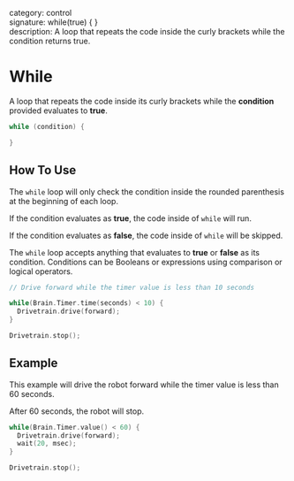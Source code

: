 category: control  
signature: while(true) { }  
description: A loop that repeats the code inside the curly brackets while the condition returns true. 

# While

A loop that repeats the code inside its curly brackets while the **condition** provided evaluates to **true**. 

```cpp
while (condition) {

}
```

## How To Use

The `while` loop will only check the condition inside the rounded parenthesis at the beginning of each loop. 

If the condition evaluates as **true**, the code inside of `while` will run.

If the condition evaluates as **false**, the code inside of `while` will be skipped.

The `while` loop accepts anything that evaluates to **true** or **false** as its condition. Conditions can be Booleans or expressions using comparison or logical operators.  

```cpp
// Drive forward while the timer value is less than 10 seconds

while(Brain.Timer.time(seconds) < 10) {
  Drivetrain.drive(forward);
}

Drivetrain.stop();
```
## Example

This example will drive the robot forward while the timer value is less than 60 seconds.

After 60 seconds, the robot will stop.

```cpp
while(Brain.Timer.value() < 60) {
  Drivetrain.drive(forward);
  wait(20, msec);
}

Drivetrain.stop();
```

<advanced>
</advanced>